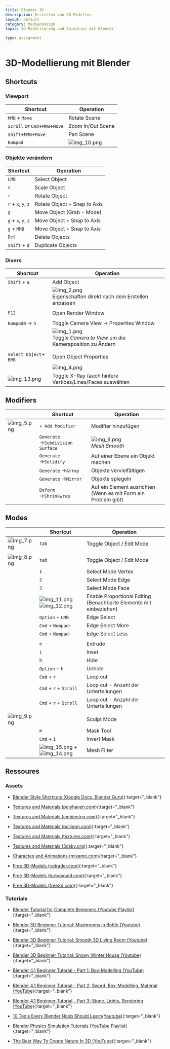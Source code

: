 ```yaml
---
title: Blender 3D
description: Erstellen von 3D-Modellen
layout: default
category: Mediendesign
topic: 3D-Modellierung und Animation mit Blender

type: assignment
---
```


# 3D-Modellierung mit Blender
## Shortcuts

### Viewport

| Shortcut                          | Operation                     |
|-----------------------------------|-------------------------------|
| `MMB` + `Move`                    | Rotate Scene                  |
| `Scroll` _or_  `Cmd`+`MMB`+`Move` | Zoom In/Out Scene             |
| `Shift`+`MMB`+`Move`              | Pan Scene                     |
| `Numpad`                          | ![img_10.png](img/img_10.png) |



### Objekte verändern

| Shortcut            | Operation                    |
|---------------------|------------------------------|
| `LMB`               | Select Object                |
| `s`                 | Scale Object                 |
| `r`                 | Rotate Object                |
| `r` + `x`, `y`, `z` | Rotate Object + Snap to Axis |5
| `g`                 | Move Object (Grab - Mode)    |
| `g` + `x`, `y`, `z` | Move Object + Snap to Axis   |
| `g` + `MMB`         | Move Object + Snap to Axis   |
| `Del`               | Delete Objects               |
| `Shift` + `d`       | Duplicate Objects            |


### Divers

| Shortcut             | Operation                                                                          |
|----------------------|------------------------------------------------------------------------------------|
| `Shift` + `a`        | Add Object                                                                         |
|                      | ![img_2.png](img/img_2.png) <br>Eigenschaften direkt nach dem Erstellen anpassen       |
| |                                                                                    |
| `F12`                | Open Render Window                                                                 |
| |                                                                                    |
| `Numpad0` &rarr; `n` | Toggle Camera View &rarr; Properties Window                                        |
|                      | ![img_1.png](img/img_1.png)<br>Toggle *Camera to View* um die Kameraposition zu Ändern |
| |                                                                                    |
| `Select Object`+ `RMB` | Open Object Properties                                                             |
|                        | ![img_4.png](img/img_4.png)                                                            |
|![img_13.png](img/img_13.png)| Toggle X-Ray (auch hintere Vertices/Lines/Faces auswählen                          |

## Modifiers

|                             | Shortcut                               | Operation                                                      |
|-----------------------------|----------------------------------------|----------------------------------------------------------------|
| ![img_5.png](img/img_5.png)     | `+ Add Modifier`                       | Modifier hinzufügen                                            |
|  | `Generate` &rarr;`Subdivision Surface` | ![img_6.png](img/img_6.png)<br>_Mesh Smooth_                       |
|  | `Generate` &rarr;`Solidify`            | Auf einer Ebene ein Objekt machen                              |
|  | `Generate` &rarr;`Array`               | Objekte vervielfältigen                                        |
|  | `Generate` &rarr;`Mirror`              | Objekte spiegeln                                               |
|  | `Deform` &rarr;`Shrinkwrap`            | Auf ein Element ausrichten (Wenn es mit Form ein Problem gibt) |


## Modes

|                         | Shortcut                                              | Operation                                                          |
|-------------------------|-------------------------------------------------------|--------------------------------------------------------------------|
| ![img_7.png](img/img_7.png) | `tab`                                                 | Toggle Object / Edit Mode                                          |
|                         |                                                       |                                                                    |
| ![img_8.png](img/img_8.png) | `tab`                                                 | Toggle Object / Edit Mode                                          |
|                         | `1`                                                   | Select Mode Vertex                                                 |
|                         | `2`                                                   | Select Mode Edge                                                   |
|                         | `3`                                                   | Select Mode Face                                                   |
|                         | ![img_11.png](img/img_11.png) ![img_12.png](img/img_12.png)   | Enable Proportional Editing (Benachbarte Elemente mit einbeziehen) |
|                         | `Option` + `LMB`                                      | Edge Select                                                        |
|                         | `Cmd` + `Numpad+`                                     | Edge Select More                                                   |
|                         | `Cmd` + `Numpad-`                                     | Edge Select Less                                                   |
|                         |                                                       |                                                                    |
|                         | `e`                                                   | Extrude                                                            |
|                         | `i`                                                   | Inset                                                              |
|                         | `h`                                                   | Hide                                                               |
|                         | `Option` + `h`                                        | Unhide                                                             |
|                         | `Cmd` + `r`                                           | Loop cut                                                           |
|                         | `Cmd` + `r` + `Scroll`                                | Loop cut - Anzahl der Unterteilungen                               |
|                         | `Cmd` + `r` + `Scroll`                                | Loop cut - Anzahl der Unterteilungen                               |
|                         |                                                       |                                                                    |
| ![img_9.png](img/img_9.png) |                                                       | Sculpt Mode                                                        |
|                         | `m`                                                   | Mask Tool                                                          |
|                         | `Cmd` + `i`                                           | Invert Mask                                                        |
|                         | ![img_15.png](img/img_15.png) + ![img_14.png](img/img_14.png) | Mesh Filter                                                        |

## Ressoures

### Assets
- [Blender Style Shortcuts  (Google Docs, Blender Guru)](https://docs.google.com/document/d/1zPBgZAdftWa6WVa7UIFUqW_7EcqOYE0X743RqFuJL3o/edit?pli=1){:target="_blank"}
- [Textures and Materials (polyhaven.com)](https://polyhaven.com){:target="_blank"}
- [Textures and Materials (ambientcg.com)](https://ambientcg.com){:target="_blank"}
- [Textures and Materials (poliigon.com)](https://www.poliigon.com){:target="_blank"}
- [Textures and Materials (textures.com)](https://www.textures.com){:target="_blank"}
- [Textures and Materials (3dsky.org)](https://3dsky.org){:target="_blank"}


- [Charactes and Animations (mixamo.com)](https://www.mixamo.com/#/){:target="_blank"}
- [Free 3D-Models (cgtrader.com)](https://www.cgtrader.com/free-3d-models/blender){:target="_blank"}
- [Free 3D-Models (turbosquid.com)](https://www.turbosquid.com/Search/3D-Models/free/blend    ){:target="_blank"}
- [Free 3D-Models (free3d.com)](https://free3d.com/3d-models/blender){:target="_blank"}

### Tutorials
- [Blender Tutorial for Complete Beginners (Youtube Playlist)](https://www.youtube.com/playlist?list=PLjEaoINr3zgEPv5y--4MKpciLaoQYZB1Z){:target="_blank"}


- [Blender 3D Beginner Tutorial: Mushrooms in Bottle (Youtube)](https://www.youtube.com/watch?v=kbiMXiUz9cc){:target="_blank"}
- [Blender 3D Beginner Tutorial: Smooth 3D Living Room (Youtube)](https://www.youtube.com/watch?v=dEGJeVnWZAA){:target="_blank"}
- [Blender 3D Beginner Tutorial: Snowy Winter House (Youtube)](https://www.youtube.com/watch?v=jYXZYKRDj4g){:target="_blank"}


- [Blender 4.1 Beginner Tutorial - Part 1: Box-Modelling  (YouTube)](https://www.youtube.com/watch?v=98qKfdJRzr0){:target="_blank"}
- [Blender 4.1 Beginner Tutorial - Part 2: Sword, Box-Modelling, Material (YouTube)](https://www.youtube.com/watch?v=xr1lgLAragg){:target="_blank"}
- [Blender 4.1 Beginner Tutorial - Part 3: Stone, Lights, Rendering (YouTube)](https://www.youtube.com/watch?v=M3UKL-wLYgk){:target="_blank"}


- [10 Tools Every Blender Noob Should Learn(Youtube)](https://www.youtube.com/watch?v=KfSQh2dFCik){:target="_blank"}
- [Blender Physics Simulation Tutorials (YouTube Playlist)](https://www.youtube.com/playlist?list=PLsGl9GczcgBustxQs2JcnSb0Qxnnb7rWC){:target="_blank"}
- [The Best Way To Create Nature In 3D (YouTube)](https://www.youtube.com/watch?v=7Um3FaXJixg){:target="_blank"}